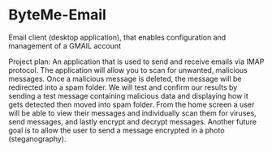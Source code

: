 # ByteMe-Email
Email client (desktop application), that enables configuration and management of a GMAIL account

Project plan: 
 An application that is used to send and receive emails via IMAP protocol. The application will allow you to scan for unwanted, malicious  messages. Once a malicious message is deleted, the message will be redirected into a spam folder. We will test and confirm our results by sending a test message containing  malicious data and displaying how it gets detected then moved into spam folder. 
From the home screen a user will be able to view their messages and individually scan them for viruses, send messages, and lastly encrypt and decrypt messages. 
Another future goal is to allow the user to send a message encrypted in a photo (steganography).
